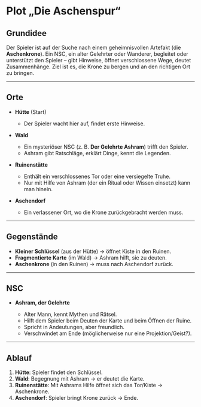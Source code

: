 # Plot „Die Aschenspur“

## Grundidee

Der Spieler ist auf der Suche nach einem geheimnisvollen Artefakt (die **Aschenkrone**). Ein NSC, ein alter Gelehrter oder Wanderer, begleitet oder unterstützt den Spieler – gibt Hinweise, öffnet verschlossene Wege, deutet Zusammenhänge. Ziel ist es, die Krone zu bergen und an den richtigen Ort zu bringen.

---

## Orte

* **Hütte** (Start)

  * Der Spieler wacht hier auf, findet erste Hinweise.
* **Wald**

  * Ein mysteriöser NSC (z. B. **Der Gelehrte Ashram**) trifft den Spieler.
  * Ashram gibt Ratschläge, erklärt Dinge, kennt die Legenden.
* **Ruinenstätte**

  * Enthält ein verschlossenes Tor oder eine versiegelte Truhe.
  * Nur mit Hilfe von Ashram (der ein Ritual oder Wissen einsetzt) kann man hinein.
* **Aschendorf**

  * Ein verlassener Ort, wo die Krone zurückgebracht werden muss.

---

## Gegenstände

* **Kleiner Schlüssel** (aus der Hütte) → öffnet Kiste in den Ruinen.
* **Fragmentierte Karte** (im Wald) → Ashram hilft, sie zu deuten.
* **Aschenkrone** (in den Ruinen) → muss nach Aschendorf zurück.

---

## NSC

* **Ashram, der Gelehrte**

  * Alter Mann, kennt Mythen und Rätsel.
  * Hilft dem Spieler beim Deuten der Karte und beim Öffnen der Ruine.
  * Spricht in Andeutungen, aber freundlich.
  * Verschwindet am Ende (möglicherweise nur eine Projektion/Geist?).

---

## Ablauf

1. **Hütte**: Spieler findet den Schlüssel.
2. **Wald**: Begegnung mit Ashram → er deutet die Karte.
3. **Ruinenstätte**: Mit Ashrams Hilfe öffnet sich das Tor/Kiste → Aschenkrone.
4. **Aschendorf**: Spieler bringt Krone zurück → Ende.
